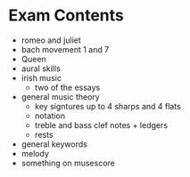 # Exam Contents

- romeo and juliet
- bach movement 1 and 7
- Queen
- aural skills
- irish music
  - two of the essays
- general music theory
  - key signtures up to 4 sharps and 4 flats
  - notation
  - treble and bass clef notes + ledgers
  - rests
- general keywords
- melody
- something on musescore
